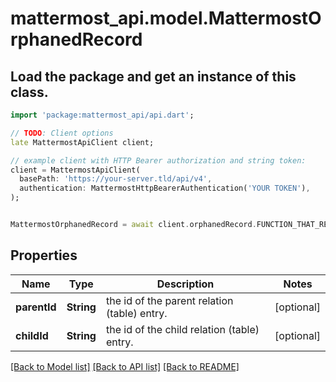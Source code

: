 # mattermost_api.model.MattermostOrphanedRecord

## Load the package and get an instance of this class.
```dart
import 'package:mattermost_api/api.dart';

// TODO: Client options
late MattermostApiClient client;

// example client with HTTP Bearer authorization and string token:
client = MattermostApiClient(
  basePath: 'https://your-server.tld/api/v4',
  authentication: MattermostHttpBearerAuthentication('YOUR TOKEN'),
);


MattermostOrphanedRecord = await client.orphanedRecord.FUNCTION_THAT_RETURNS_THIS_CLASS();

```

## Properties
Name | Type | Description | Notes
------------ | ------------- | ------------- | -------------
**parentId** | **String** | the id of the parent relation (table) entry. | [optional] 
**childId** | **String** | the id of the child relation (table) entry. | [optional] 

[[Back to Model list]](../GENERATED_README.md#documentation-for-models) [[Back to API list]](../GENERATED_README.md#documentation-for-api-endpoints) [[Back to README]](../GENERATED_README.md)


